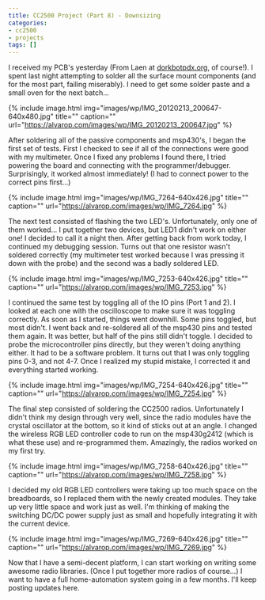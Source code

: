 ```yaml
---
title: CC2500 Project (Part 8) - Downsizing
categories:
- cc2500
- projects
tags: []
---
```

I received my PCB's yesterday (From Laen at <a href="http://dorkbotpdx.org/wiki/pcb_order" target="_blank">dorkbotpdx.org</a>, of course!). I spent last night attempting to solder all the surface mount components (and for the most part, failing miserably). I need to get some solder paste and a small oven for the next batch...

{% include image.html
            img="images/wp/IMG_20120213_200647-640x480.jpg"
            title=""
            caption=""
            url="https://alvarop.com/images/wp/IMG_20120213_200647.jpg" %}

After soldering all of the passive components and msp430's, I began the first set of tests. First I checked to see if all of the connections were good with my multimeter. Once I fixed any problems I found there, I tried powering the board and connecting with the programmer/debugger. Surprisingly, it worked almost immediately! (I had to connect power to the correct pins first...)

{% include image.html
            img="images/wp/IMG_7264-640x426.jpg"
            title=""
            caption=""
            url="https://alvarop.com/images/wp/IMG_7264.jpg" %}

The next test consisted of flashing the two LED's. Unfortunately, only one of them worked... I put together two devices, but LED1 didn't work on either one! I decided to call it a night then. After getting back from work today, I continued my debugging session. Turns out that one resistor wasn't soldered correctly (my multimeter test worked because I was pressing it down with the probe) and the second was a badly soldered LED.

{% include image.html
            img="images/wp/IMG_7253-640x426.jpg"
            title=""
            caption=""
            url="https://alvarop.com/images/wp/IMG_7253.jpg" %}

I continued the same test by toggling all of the IO pins (Port 1 and 2). I looked at each one with the oscilloscope to make sure it was toggling correctly. As soon as I started, things went downhill. Some pins toggled, but most didn't. I went back and re-soldered all of the msp430 pins and tested them again. It was better, but half of the pins still didn't toggle. I decided to probe the microcontroller pins directly, but they weren't doing anything either. It had to be a software problem. It turns out that I was only toggling pins 0-3, and not 4-7. Once I realized my stupid mistake, I corrected it and everything started working.

{% include image.html
            img="images/wp/IMG_7254-640x426.jpg"
            title=""
            caption=""
            url="https://alvarop.com/images/wp/IMG_7254.jpg" %}

The final step consisted of soldering the CC2500 radios. Unfortunately I didn't think my design through very well, since the radio modules have the crystal oscillator at the bottom, so it kind of sticks out at an angle. I changed the wireless RGB LED controller code to run on the msp430g2412 (which is what these use) and re-programmed them. Amazingly, the radios worked on my first try.

{% include image.html
            img="images/wp/IMG_7258-640x426.jpg"
            title=""
            caption=""
            url="https://alvarop.com/images/wp/IMG_7258.jpg" %}

I decided my old RGB LED controllers were taking up too much space on the breadboards, so I replaced them with the newly created modules. They take up very little space and work just as well. I'm thinking of making the switching DC/DC power supply just as small and hopefully integrating it with the current device.

{% include image.html
            img="images/wp/IMG_7269-640x426.jpg"
            title=""
            caption=""
            url="https://alvarop.com/images/wp/IMG_7269.jpg" %}

Now that I have a semi-decent platform, I can start working on writing some awesome radio libraries. (Once I put together more radios of course...) I want to have a full home-automation system going in a few months. I'll keep posting updates here.
